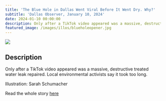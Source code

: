 ```yaml
---
title: 'The Blue Hole in Dallas Went Viral Before It Went Dry. Why?'
subtitle: 'Dallas Observer, January 10, 2024'
date: 2024-01-10 00:00:00
description: Only after a TikTok video appeared was a massive, destructive treated water leak repaired. Local environmental activists say it took too long.
featured_image: /images/illos/blueholeopener.jpg
---
```


![](/images/illos/blueholeopener.jpg)

## Description

Only after a TikTok video appeared was a massive, destructive treated water leak repaired. Local environmental activists say it took too long.

Illustration: Sarah Schumacher

Read the whole story [here](https://www.dallasobserver.com/news/the-blue-hole-in-dallas-went-viral-before-it-went-dry-why-18301400)
